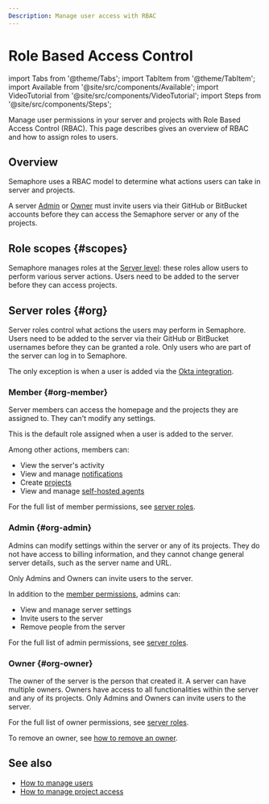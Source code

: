 ```yaml
---
Description: Manage user access with RBAC
---
```


# Role Based Access Control

import Tabs from '@theme/Tabs';
import TabItem from '@theme/TabItem';
import Available from '@site/src/components/Available';
import VideoTutorial from '@site/src/components/VideoTutorial';
import Steps from '@site/src/components/Steps';

Manage user permissions in your server and projects with Role Based Access Control (RBAC). This page describes gives an overview of RBAC and how to assign roles to users.

## Overview

Semaphore uses a RBAC model to determine what actions users can take in server and projects.

A server [Admin](#org-admin) or [Owner](#org-owner) must invite users via their GitHub or BitBucket accounts before they can access the Semaphore server or any of the projects.

## Role scopes {#scopes}

Semaphore manages roles at the [Server level](#org): these roles allow users to perform various server actions. Users need to be added to the server before they can access projects.

## Server roles {#org}

Server roles control what actions the users may perform in Semaphore. Users need to be added to the server via their GitHub or BitBucket usernames before they can be granted a role. Only users who are part of the server can log in to Semaphore.

The only exception is when a user is added via the [Okta integration](./okta).

### Member {#org-member}

Server members can access the homepage and the projects they are assigned to. They can't modify any settings.

This is the default role assigned when a user is added to the server.

Among other actions, members can:

- View the server's activity
- View and manage [notifications](./notifications)
- Create [projects](./projects)
- View and manage [self-hosted agents](./self-hosted)

For the full list of member permissions, see [server roles](./organizations#org-roles).

### Admin {#org-admin}

Admins can modify settings within the server or any of its projects. They do not have access to billing information, and they cannot change general server details, such as the server name and URL.

Only Admins and Owners can invite users to the server.

In addition to the [member permissions](#org-member), admins can:

- View and manage server settings
- Invite users to the server
- Remove people from the server

For the full list of admin permissions, see [server roles](./organizations#org-roles).

### Owner {#org-owner}

The owner of the server is the person that created it. A server can have multiple owners.  Owners have access to all functionalities within the server and any of its projects. Only Admins and Owners can invite users to the server.

For the full list of owner permissions, see [server roles](./organizations#org-roles).

To remove an owner, see [how to remove an owner](https://docs.semaphoreci.com/using-semaphore/organizations#remove-owner).

## See also

- [How to manage users](./organizations#people)
- [How to manage project access](./projects#people)
